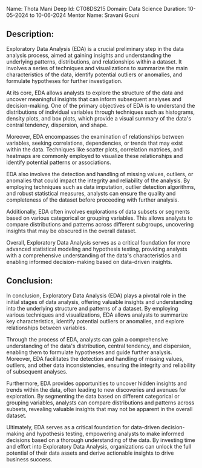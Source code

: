 Name: Thota Mani Deep
Id: CT08DS215
Domain: Data Science
Duration: 10-05-2024 to 10-06-2024
Mentor Name: Sravani Gouni

Description:
------------
Exploratory Data Analysis (EDA) is a crucial preliminary step in the data analysis process, aimed at gaining insights and understanding the underlying patterns, distributions, and relationships within a dataset. It involves a series of techniques and visualizations to summarize the main characteristics of the data, identify potential outliers or anomalies, and formulate hypotheses for further investigation.

At its core, EDA allows analysts to explore the structure of the data and uncover meaningful insights that can inform subsequent analyses and decision-making. One of the primary objectives of EDA is to understand the distributions of individual variables through techniques such as histograms, density plots, and box plots, which provide a visual summary of the data's central tendency, dispersion, and shape.

Moreover, EDA encompasses the examination of relationships between variables, seeking correlations, dependencies, or trends that may exist within the data. Techniques like scatter plots, correlation matrices, and heatmaps are commonly employed to visualize these relationships and identify potential patterns or associations.

EDA also involves the detection and handling of missing values, outliers, or anomalies that could impact the integrity and reliability of the analysis. By employing techniques such as data imputation, outlier detection algorithms, and robust statistical measures, analysts can ensure the quality and completeness of the dataset before proceeding with further analysis.

Additionally, EDA often involves explorations of data subsets or segments based on various categorical or grouping variables. This allows analysts to compare distributions and patterns across different subgroups, uncovering insights that may be obscured in the overall dataset.

Overall, Exploratory Data Analysis serves as a critical foundation for more advanced statistical modeling and hypothesis testing, providing analysts with a comprehensive understanding of the data's characteristics and enabling informed decision-making based on data-driven insights.

Conclusion:
-----------
In conclusion, Exploratory Data Analysis (EDA) plays a pivotal role in the initial stages of data analysis, offering valuable insights and understanding into the underlying structure and patterns of a dataset. By employing various techniques and visualizations, EDA allows analysts to summarize key characteristics, identify potential outliers or anomalies, and explore relationships between variables. 

Through the process of EDA, analysts can gain a comprehensive understanding of the data's distribution, central tendency, and dispersion, enabling them to formulate hypotheses and guide further analysis. Moreover, EDA facilitates the detection and handling of missing values, outliers, and other data inconsistencies, ensuring the integrity and reliability of subsequent analyses.

Furthermore, EDA provides opportunities to uncover hidden insights and trends within the data, often leading to new discoveries and avenues for exploration. By segmenting the data based on different categorical or grouping variables, analysts can compare distributions and patterns across subsets, revealing valuable insights that may not be apparent in the overall dataset.

Ultimately, EDA serves as a critical foundation for data-driven decision-making and hypothesis testing, empowering analysts to make informed decisions based on a thorough understanding of the data. By investing time and effort into Exploratory Data Analysis, organizations can unlock the full potential of their data assets and derive actionable insights to drive business success.
